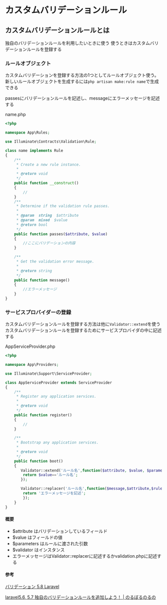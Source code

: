# カスタムバリデーションルール

## カスタムバリデーションルールとは

独自のバリデーションルールを利用したいときに使う
使うときはカスタムバリデーションルールを登録する

### ルールオブジェクト

カスタムバリデーションを登録する方法の1つとしてルールオブジェクト使う。新しいルールオブジェクトを生成するには`php artisan make:rule name`で生成できる

passesにバリデーションルールを記述し、messageにエラーメッセージを記述する

name.php
```php
<?php

namespace App\Rules;

use Illuminate\Contracts\Validation\Rule;

class name implements Rule
{
    /**
     * Create a new rule instance.
     *
     * @return void
     */
    public function __construct()
    {
        //
    }
    /**
     * Determine if the validation rule passes.
     *
     * @param  string  $attribute
     * @param  mixed  $value
     * @return bool
     */
    public function passes($attribute, $value)
    {
        //ここにバリデーションの内容
    }

    /**
     * Get the validation error message.
     *
     * @return string
     */
    public function message()
    {
        //エラーメッセージ
    }
}
```

### サービスプロバイダーの登録

カスタムバリデーションルールを登録する方法は他に`Validator::extend`を使うカスタムバリデーションルールを登録するためにサービスプロバイダの中に記述する

AppServiceProvider.php
```php
<?php

namespace App\Providers;

use Illuminate\Support\ServiceProvider;

class AppServiceProvider extends ServiceProvider
{
    /**
     * Register any application services.
     *
     * @return void
     */
    public function register()
    {
        //
    }

    /**
     * Bootstrap any application services.
     *
     * @return void
     */
    public function boot()
    {
       Validator::extend('ルール名',function($attribute, $value, $parameters, $validator){
        return $value=='ルール名';
       });

       Validator::replacer('ルール名',function($message,$attribute,$rule,$parameters){
        return 'エラーメッセージを記述';
        });
    }
}
```

#### 概要

- $attribute はバリデーションしているフィールド
- $value はフィールドの値
- $parameters はルールに渡された引数
- $validator はインスタンス
- エラーメッセージはValidator::replacerに記述するかvalidation.phpに記述する

#### 参考

[バリデーション 5\.8 Laravel](https://readouble.com/laravel/5.8/ja/validation.html#using-rule-objects)

[laravel5\.6, 5\.7 独自のバリデーションルールを追加しよう！ \| のるぼるのるの](https://tac-blog.tech/index.php/2018/09/08/add-validation-rule/)